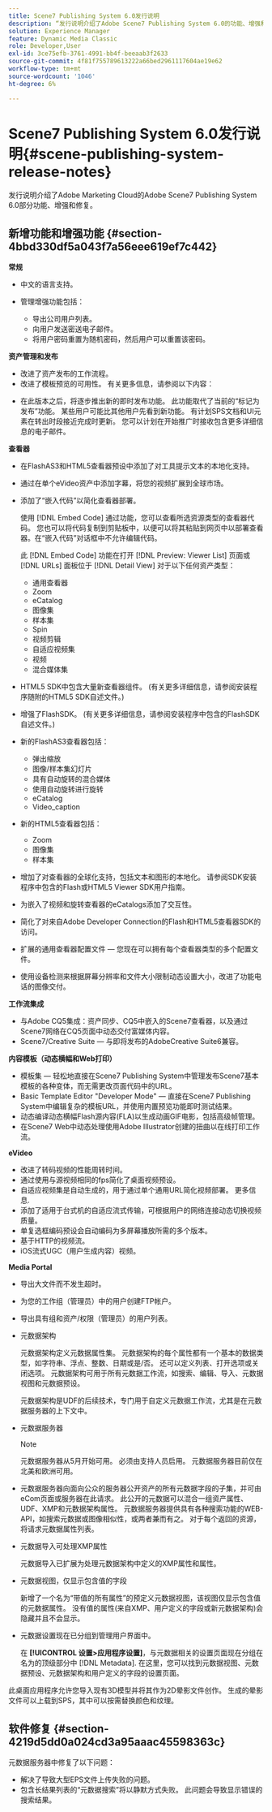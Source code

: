 ```yaml
---
title: Scene7 Publishing System 6.0发行说明
description: “发行说明介绍了Adobe Scene7 Publishing System 6.0的功能、增强和修复，它是Adobe Marketing Cloud中Adobe Experience Manager解决方案的一部分。”
solution: Experience Manager
feature: Dynamic Media Classic
role: Developer,User
exl-id: 3ce75efb-3761-4991-bb4f-beeaab3f2633
source-git-commit: 4f81f755789613222a66bed2961117604ae19e62
workflow-type: tm+mt
source-wordcount: '1046'
ht-degree: 6%

---
```


# Scene7 Publishing System 6.0发行说明{#scene-publishing-system-release-notes}

发行说明介绍了Adobe Marketing Cloud的Adobe Scene7 Publishing System 6.0部分功能、增强和修复。

## 新增功能和增强功能 {#section-4bbd330df5a043f7a56eee619ef7c442}

**常规**

* 中文的语言支持。
* 管理增强功能包括：

   * 导出公司用户列表。
   * 向用户发送密送电子邮件。
   * 将用户密码重置为随机密码，然后用户可以重置该密码。

<!--       [More information](http://help.adobe.com/en_US/scene7/using/WS662101DF-D697-47a7-A7D8-B52FD8E94438.html). -->

**资产管理和发布**

* 改进了资产发布的工作流程。 <!-- [More information](http://help.adobe.com/en_US/scene7/using/WS3673AD39-098B-4f08-8A24-CA51261B7366.html). -->
* 改进了模板预览的可用性。 有关更多信息，请参阅以下内容：

<!--   [Configuring default viewers](http://help.adobe.com/en_US/scene7/using/WS98ca2e6790647c06-76b2d0e0135685cd4a8-8000.html)

  [Previewing an asset based on viewer platform type](http://help.adobe.com/en_US/scene7/using/WS98ca2e6790647c06-2ce305113564963202-7fff.html)

  [Previewing an image asset based on its image preset](http://help.adobe.com/en_US/scene7/using/WS98ca2e6790647c06-2ce305113564963202-7ffe.html) -->

* 在此版本之后，将逐步推出新的即时发布功能。 此功能取代了当前的“标记为发布”功能。 某些用户可能比其他用户先看到新功能。 有计划SPS文档和UI元素在转出时段接近完成时更新。 您可以计划在开始推广时接收包含更多详细信息的电子邮件。

**查看器**

* 在FlashAS3和HTML5查看器预设中添加了对工具提示文本的本地化支持。
* 通过在单个eVideo资产中添加字幕，将您的视频扩展到全球市场。
* 添加了“嵌入代码”以简化查看器部署。

  使用 [!DNL Embed Code] 通过功能，您可以查看所选资源类型的查看器代码。 您也可以将代码复制到剪贴板中，以便可以将其粘贴到网页中以部署查看器。在“嵌入代码”对话框中不允许编辑代码。

  此 [!DNL Embed Code] 功能在打开 [!DNL Preview: Viewer List] 页面或 [!DNL URLs] 面板位于 [!DNL Detail View] 对于以下任何资产类型：

   * 通用查看器
   * Zoom
   * eCatalog
   * 图像集
   * 样本集
   * Spin
   * 视频剪辑
   * 自适应视频集
   * 视频
   * 混合媒体集

<!--   [More information](http://help.adobe.com/en_US/scene7/using/WS98ca2e6790647c06-2ce305113564963202-7fff.html) -->

* HTML5 SDK中包含大量新查看器组件。 (有关更多详细信息，请参阅安装程序随附的HTML5 SDK自述文件。)
* 增强了FlashSDK。 (有关更多详细信息，请参阅安装程序中包含的FlashSDK自述文件。)
* 新的FlashAS3查看器包括：

   * 弹出缩放
   * 图像/样本集幻灯片
   * 具有自动旋转的混合媒体
   * 使用自动旋转进行旋转
   * eCatalog
   * Video_caption

* 新的HTML5查看器包括：

   * Zoom
   * 图像集
   * 样本集

* 增加了对查看器的全球化支持，包括文本和图形的本地化。 请参阅SDK安装程序中包含的Flash或HTML5 Viewer SDK用户指南。
* 为嵌入了视频和旋转查看器的eCatalogs添加了交互性。
* 简化了对来自Adobe Developer Connection的Flash和HTML5查看器SDK的访问。 <!-- [More information](http://help.adobe.com/en_US/scene7/using/WSd4272150f67705c11b002eec12fcba4dee6-8000.html). -->
* 扩展的通用查看器配置文件 — 您现在可以拥有每个查看器类型的多个配置文件。 <!-- [More information](http://help.adobe.com/en_US/scene7/using/WS1c46793299cf21d73076df86131b02b67e8-8000.html). -->
* 使用设备检测来根据屏幕分辨率和文件大小限制动态设置大小，改进了功能电话的图像交付。 <!-- [More information](http://help.adobe.com/en_US/scene7/using/WS1c46793299cf21d7-6ad692c9131d90d137a-8000.html). -->

**工作流集成**

* 与Adobe CQ5集成：资产同步、CQ5中嵌入的Scene7查看器，以及通过Scene7网络在CQ5页面中动态交付富媒体内容。
* Scene7/Creative Suite — 与即将发布的AdobeCreative Suite6兼容。

<!-- Search&Promote is end of life as of September 1, 2022 * New integrated workflow with Adobe Search&Promote: Easily add Scene7 marketing banners that are dynamically assembled based on Search&Promote campaign rules to search and navigation pages.

  See "About Banners" in Adobe Search&Promote documentation.  -->

**内容模板（动态横幅和Web打印）**

* 模板集 — 轻松地直接在Scene7 Publishing System中管理发布Scene7基本模板的各种变体，而无需更改页面代码中的URL。 <!-- [More information](http://help.adobe.com/en_US/scene7/using/WSd968ca97bf00cf72-5eede3a113268dc80f5-8000.html).  -->
* Basic Template Editor &quot;Developer Mode&quot; — 直接在Scene7 Publishing System中编辑复杂的模板URL，并使用内置预览功能即时测试结果。
* 动态编译动态横幅Flash源内容(FLA)以生成动画GIF电影，包括高级帧管理。 <!-- [More information](http://help.adobe.com/en_US/scene7/using/WSd968ca97bf00cf72-5eedd3a113268dc80f4-8000.html).  -->
* 在Scene7 Web中动态处理使用Adobe Illustrator创建的扭曲以在线打印工作流。 <!-- [More information](http://help.adobe.com/en_US/scene7/using/WSef8d5860223939e2-d19776312a7267a200-8000.html#WSd968ca97bf00cf72-5eedd3a113268dc80f5-8000). -->

**eVideo**

* 改进了转码视频的性能周转时间。
* 通过使用与源视频相同的fps简化了桌面视频预设。 <!-- [More information](http://help.adobe.com/en_US/scene7/using/WSE86ACF2B-BD50-4c48-A1D7-9CD4405B62D0.html#WS1c46793299cf21d7-39fae9c1131ba8968f7-7fff).  -->
* 自适应视频集是自动生成的，用于通过单个通用URL简化视频部署。 更多信息. <!-- [More information](http://help.adobe.com/en_US/scene7/using/WS1c46793299cf21d7-6ad692c9131d90d137a-8000.html).  -->
* 添加了适用于台式机的自适应流式传输，可根据用户的网络连接动态切换视频质量。 <!-- [More information](http://help.adobe.com/en_US/scene7/using/WS1c46793299cf21d7-6ad692c9131d90d137a-8000.html).  -->
* 单复选框编码预设会自动编码为多屏幕播放所需的多个版本。 <!-- [More information](http://help.adobe.com/en_US/scene7/using/WS1c46793299cf21d7-5abae30d131ddfed85f-8000.html).  -->
* 基于HTTP的视频流。 <!-- [More information](http://help.adobe.com/en_US/scene7/using/WS98ca2e6790647c0632156edd1369e58559f-8000.html).  -->
* iOS流式UGC（用户生成内容）视频。 <!-- [More information](http://help.adobe.com/en_US/scene7/using/WSe8b0455615e2dc47-2df907a712f31201b35-8000.html). -->

**Media Portal**

* 导出大文件而不发生超时。
* 为您的工作组（管理员）中的用户创建FTP帐户。
* 导出具有组和资产/权限（管理员）的用户列表。

* 元数据架构

  元数据架构定义元数据属性集。 元数据架构的每个属性都有一个基本的数据类型，如字符串、浮点、整数、日期或是/否。 还可以定义列表、打开选项或关闭选项。 元数据架构可用于所有元数据工作流，如搜索、编辑、导入、元数据视图和元数据预设。 <!-- [More information](http://help.adobe.com/en_US/scene7/using/WS259993e42159a215-1c6a66df1265272619e-7fec.html#WSd968ca97bf03cf72-5e3dd3a113268dc80f5-8000). -->

  元数据架构是UDF的后续技术，专门用于自定义元数据工作流，尤其是在元数据服务器的上下文中。

* 元数据服务器

  >[!NOTE]
  >
  >元数据服务器从5月开始可用。 必须由支持人员启用。 元数据服务器目前仅在北美和欧洲可用。

* 元数据服务器向面向公众的服务器公开资产的所有元数据字段的子集，并可由eCom页面或服务器在此请求。 此公开的元数据可以混合一组资产属性、UDF、XMP和元数据架构属性。 元数据服务器提供具有各种搜索功能的WEB-API，如搜索元数据或图像相似性，或两者兼而有之。 对于每个返回的资源，将请求元数据属性列表。
* 元数据导入可处理XMP属性

  元数据导入已扩展为处理元数据架构中定义的XMP属性和属性。
* 元数据视图，仅显示包含值的字段

  新增了一个名为“带值的所有属性”的预定义元数据视图，该视图仅显示包含值的元数据属性。 没有值的属性(来自XMP、用户定义的字段或新元数据架构)会隐藏并且不会显示。
* 元数据设置现在已分组到管理用户界面中。

  在 **[!UICONTROL 设置>应用程序设置]**，与元数据相关的设置页面现在分组在名为的顶级部分中 [!DNL Metadata]. 在这里，您可以找到元数据视图、元数据预设、元数据架构和用户定义的字段的设置页面。

此桌面应用程序允许您导入现有3D模型并将其作为2D晕影文件创作。 生成的晕影文件可以上载到SPS，其中可以按需替换颜色和纹理。

## 软件修复 {#section-4219d5dd0a024cd3a95aaac45598363c}

元数据服务器中修复了以下问题：

* 解决了导致大型EPS文件上传失败的问题。
* 包含长结果列表的“元数据搜索”将以静默方式失败。 此问题会导致显示错误的搜索结果。
